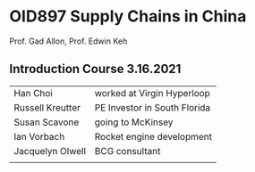 # OID897 Supply Chains in China

Prof. Gad Allon, Prof. Edwin Keh

## Introduction Course 3.16.2021

|  |  |
|--|--|
| Han Choi 			| worked at Virgin Hyperloop |
| Russell Kreutter 	| PE Investor in South Florida |
| Susan Scavone 	| going to McKinsey |
| Ian Vorbach 		| Rocket engine development |
| Jacquelyn Olwell 	| BCG consultant |
| | |